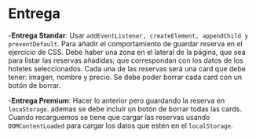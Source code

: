 # Entrega

-**Entrega Standar**: Usar ```addEventListener, createElement, appendChild y preventDefault```. Para añadir el comportamiento de guardar reserva en el ejercicio de CSS. Debe haber una zona en el lateral de la página, que sea para listar las reservas añadidas; que correspondan con los datos de los hoteles seleccionados. Cada una de las reservas será una card que debe tener: imagen, nombre y precio. Se debe poder borrar cada card con un botón de borrar.

-**Entrega Premium**: Hacer lo anterior pero guardando la reserva en ```locaStorage```. ademas se debe incluír un botón de borrar todas las cards. Cuando recarguemos se tiene que cargar las reservas usando ```DOMContentLoaded``` para cargar los datos que estén en el ```localStorage```.
